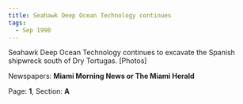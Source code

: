 ```yaml
---  
title: Seahawk Deep Ocean Technology continues  
tags:  
  - Sep 1990  
---  
```

  
Seahawk Deep Ocean Technology continues to excavate the Spanish shipwreck south of Dry Tortugas. [Photos]  
  
Newspapers: **Miami Morning News or The Miami Herald**  
  
Page: **1**, Section: **A** 
